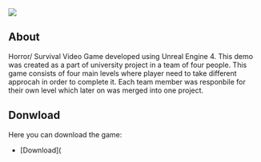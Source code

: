 <img src="https://i.imgur.com/ZXS46oN.png">

## About
Horror/ Survival Video Game developed using Unreal Engine 4. This demo was created as a part of university project in a team of four people. This game consists of four main levels where player need to take different approcah in order to complete it. Each team member was responbile for their own level which later on was merged into one project.

## Donwload 
Here you can download the game:
- [Download](
